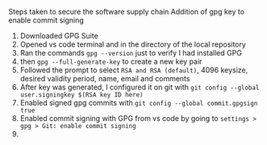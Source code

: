 Steps taken to secure the software supply chain
Addition of gpg key to enable commit signing

1. Downloaded GPG Suite
2. Opened vs code terminal and in the directory of the local repository
3. Ran the commands `gpg --version` just to verify I had installed GPG
4. then `gpg --full-generate-key` to create a new key pair
5. Followed the prompt to select `RSA and RSA (default)`, 4096 keysize, desired validity period, name, email and comments
6. After key was generated, I configured it on git with `git config --global user.signingkey $(RSA key ID here)`
7. Enabled signed gpg commits with `git config --global commit.gpgsign true`
8. Enabled commit signing with GPG from vs code by going to `settings > gpg > Git: enable commit signing`
9. 
